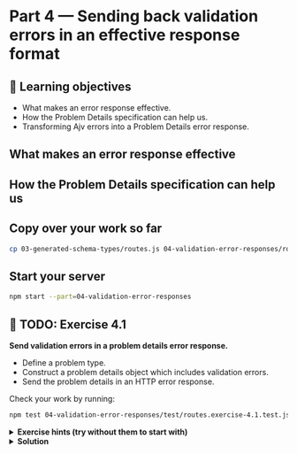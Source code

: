 # Part 4 — Sending back validation errors in an effective response format

## 🧠 Learning objectives

- What makes an error response effective.
- How the Problem Details specification can help us.
- Transforming Ajv errors into a Problem Details error response.

## What makes an error response effective

<!-- TODO: Content -->

## How the Problem Details specification can help us

<!-- TODO: Create a diagram to visualise problem types and problem details objects -->

<!-- TODO: Pull in content from launch email 'Email 6 - Sending effective validation error responses' -->

## Copy over your work so far

```sh
cp 03-generated-schema-types/routes.js 04-validation-error-responses/routes.js
```

## Start your server

```sh
npm start --part=04-validation-error-responses
```

## 🎯 TODO: Exercise 4.1

**Send validation errors in a problem details error response.**

- Define a problem type.
- Construct a problem details object which includes validation errors.
- Send the problem details in an HTTP error response.

Check your work by running:

```sh
npm test 04-validation-error-responses/test/routes.exercise-4.1.test.js
```

<details>
  <summary><strong>Exercise hints (try without them to start with)</strong></summary>

  - TODO
</details>

<details>
  <summary><strong>Solution</strong></summary>

  You can see a passing solution in
  [completed/routes.exercise-4.1.completed.js](completed/routes.exercise-4.1.completed.js).
</details>
